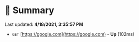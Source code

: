 # 📖 Summary
Last updated: **4/18/2021, 3:35:57 PM**

- `GET` [https://google.com](https://google.com) - **Up** (102ms)
